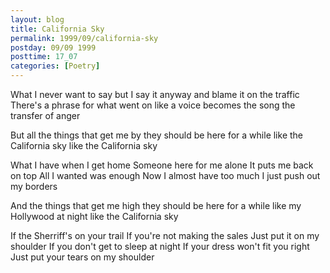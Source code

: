 ```yaml
---
layout: blog
title: California Sky
permalink: 1999/09/california-sky
postday: 09/09 1999
posttime: 17_07
categories: [Poetry]
---
```


What I never want to say
but I say it anyway
and blame it on the traffic
There's a phrase for what went on
like a voice becomes the song
the transfer of anger

But all the things that get me by
they should be here for a while
like the California sky
like the California sky

What I have when I get home
Someone here for me alone
It puts me back on top
All I wanted was enough
Now I almost have too much
I just push out my borders

And the things that get me high
they should be here for a while
like my Hollywood at night
like the California sky

If  the Sherriff's on your trail
If you're not making the sales
Just put it on my shoulder
If you don't get to sleep at night
If your dress won't fit you right
Just put your tears on my shoulder

